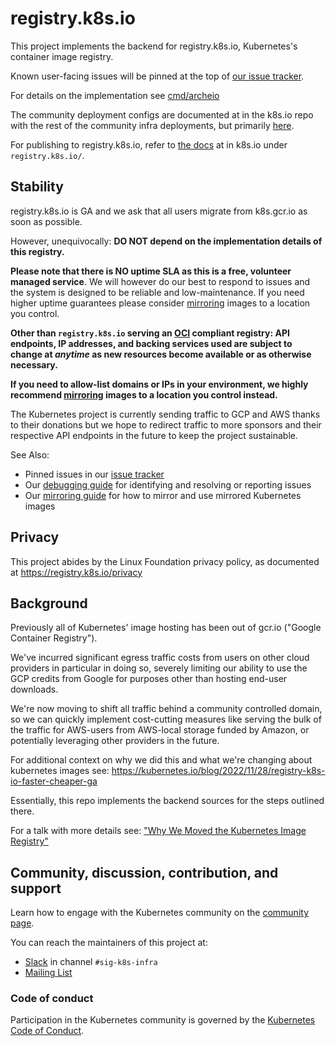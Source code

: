# registry.k8s.io

This project implements the backend for registry.k8s.io, Kubernetes's container
image registry.

Known user-facing issues will be pinned at the top of [our issue tracker][issues].

For details on the implementation see [cmd/archeio](./cmd/archeio/README.md)

The community deployment configs are documented at in the k8s.io repo with
the rest of the community infra deployments, but primarily 
[here][infra-configs].

For publishing to registry.k8s.io, refer to [the docs][publishing] at in k8s.io 
under `registry.k8s.io/`.

## Stability

registry.k8s.io is GA and we ask that all users migrate from k8s.gcr.io as
soon as possible.

However, unequivocally: **DO NOT depend on the implementation details of this registry.**

**Please note that there is NO uptime SLA as this is a free, volunteer managed
service**. We will however do our best to respond to issues and the system is
designed to be reliable and low-maintenance. If you need higher uptime guarantees
please consider [mirroring] images to a location you control.

**Other than `registry.k8s.io` serving an [OCI][distribution-spec] compliant registry:
API endpoints, IP addresses, and backing services used 
are subject to change at _anytime_ as new resources become available or as otherwise
necessary.**

**If you need to allow-list domains or IPs in your environment, we highly recommend
[mirroring] images to a location you control instead.**

The Kubernetes project is currently sending traffic to GCP and AWS
thanks to their donations but we hope to redirect traffic to more
sponsors and their respective API endpoints in the future to keep the project
sustainable.

See Also:
- Pinned issues in our [issue tracker][issues]
- Our [debugging guide][debugging] for identifying and resolving or reporting issues
- Our [mirroring guide][mirroring] for how to mirror and use mirrored Kubernetes images

## Privacy

This project abides by the Linux Foundation privacy policy, as documented at
https://registry.k8s.io/privacy

## Background

Previously all of Kubernetes' image hosting has been out of gcr.io ("Google Container Registry").

We've incurred significant egress traffic costs from users on other cloud providers
in particular in doing so, severely limiting our ability to use the 
GCP credits from Google for purposes other than hosting end-user downloads.

We're now moving to shift all traffic behind a community controlled domain, so
we can quickly implement cost-cutting measures like serving the bulk of the traffic
for AWS-users from AWS-local storage funded by Amazon, or potentially leveraging
other providers in the future.

For additional context on why we did this and what we're changing about kubernetes images
see: https://kubernetes.io/blog/2022/11/28/registry-k8s-io-faster-cheaper-ga

Essentially, this repo implements the backend sources for the steps outlined there.

For a talk with more details see: ["Why We Moved the Kubernetes Image Registry"](https://www.youtube.com/watch?v=9CdzisDQkjE)

## Community, discussion, contribution, and support

Learn how to engage with the Kubernetes community on the [community page](http://kubernetes.io/community/).

You can reach the maintainers of this project at:

- [Slack](http://slack.k8s.io/) in channel `#sig-k8s-infra`
- [Mailing List](https://groups.google.com/forum/#!forum/kubernetes-sig-k8s-infra)

### Code of conduct

Participation in the Kubernetes community is governed by the [Kubernetes Code of Conduct](code-of-conduct.md).

[owners]: https://git.k8s.io/community/contributors/guide/owners.md
[Creative Commons 4.0]: https://git.k8s.io/website/LICENSE
[distribution-spec]: https://github.com/opencontainers/distribution-spec
[publishing]: https://git.k8s.io/k8s.io/registry.k8s.io#managing-kubernetes-container-registries
[infra-configs]: https://github.com/kubernetes/k8s.io/tree/main/infra/gcp/terraform
[mirroring]: ./docs/mirroring/README.md
[debugging]: ./docs/debugging.md
[issues]: https://github.com/kubernetes/registry.k8s.io/issues
